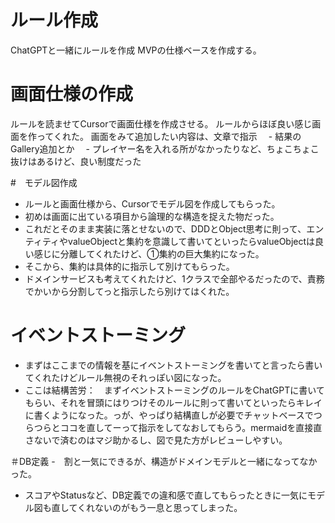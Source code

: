 # ルール作成
ChatGPTと一緒にルールを作成
MVPの仕様ベースを作成する。

# 画面仕様の作成
ルールを読ませてCursorで画面仕様を作成させる。
ルールからほぼ良い感じ画面を作ってくれた。
画面をみて追加したい内容は、文章で指示
　- 結果のGallery追加とか
　- プレイヤー名を入れる所がなかったりなど、ちょこちょこ抜けはあるけど、良い制度だった

#　モデル図作成
- ルールと画面仕様から、Cursorでモデル図を作成してもらった。
- 初めは画面に出ている項目から論理的な構造を捉えた物だった。
- これだとそのまま実装に落とせないので、DDDとObject思考に則って、エンティティやvalueObjectと集約を意識して書いてといったらvalueObjectは良い感じに分離してくれたけど、①集約の巨大集約になった。
- そこから、集約は具体的に指示して別けてもらった。
- ドメインサービスも考えてくれたけど、1クラスで全部やるだったので、責務でかいから分割してっと指示したら別けてはくれた。

# イベントストーミング
- まずはここまでの情報を基にイベントストーミングを書いてと言ったら書いてくれたけどルール無視のそれっぽい図になった。
- ここは結構苦労：　まずイベントストーミングのルールをChatGPTに書いてもらい、それを冒頭にはりつけそのルールに則って書いてといったらキレイに書くようになった。っが、やっぱり結構直しが必要でチャットベースでつらつらとココを直してーって指示をしてなおしてもらう。mermaidを直接直さないで済むのはマジ助かるし、図で見た方がレビューしやすい。

 ＃DB定義
 -　割と一気にできるが、構造がドメインモデルと一緒になってなかった。
 - スコアやStatusなど、DB定義での違和感で直してもらったときに一気にモデル図も直してくれないのがもう一息と思ってしまった。